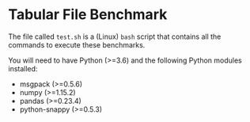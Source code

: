 # Tabular File Benchmark

The file called `test.sh` is a (Linux) `bash` script that contains all the commands to execute these benchmarks.

You will need to have Python (>=3.6) and the following Python modules installed:

* msgpack (>=0.5.6)
* numpy (>=1.15.2)
* pandas (>=0.23.4)
* python-snappy (>=0.5.3)
